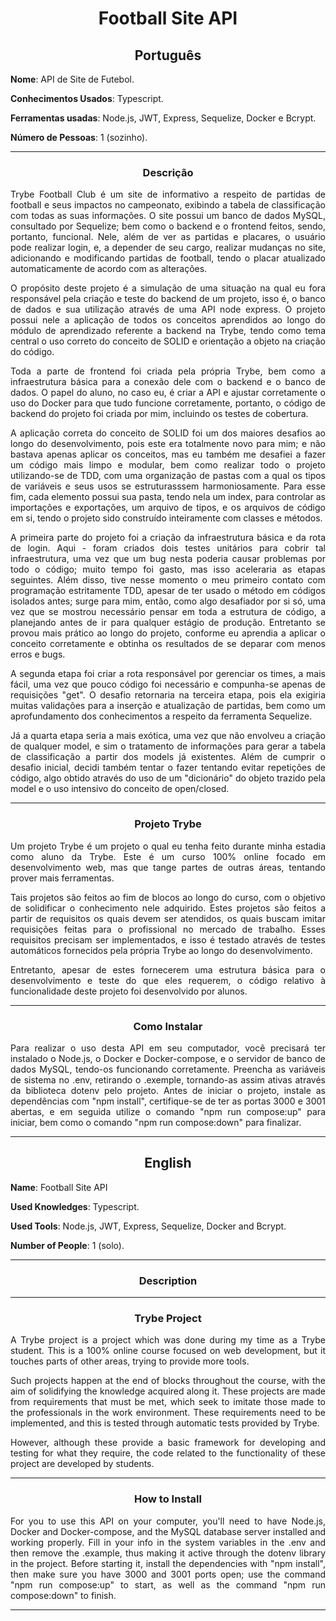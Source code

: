 <h1 align="center">Football Site API</h1>

<h2 align="center">Português</h2>


**Nome**: API de Site de Futebol.

**Conhecimentos Usados**: Typescript.

**Ferramentas usadas**: Node.js, JWT, Express, Sequelize, Docker e Bcrypt.

**Número de Pessoas**: 1 (sozinho).

-----------------------

<h3 align="center">Descrição</h3>

<p align="justify">Trybe Football Club é um site de informativo a respeito de partidas de football e seus impactos no campeonato, exibindo a tabela de classificação com todas as suas informações. O site possui um banco de dados MySQL, consultado por Sequelize; bem como o backend e o frontend feitos, sendo, portanto, funcional. Nele, além de ver as partidas e placares, o usuário pode realizar login, e, a depender de seu cargo, realizar mudanças no site, adicionando e modificando partidas de football, tendo o placar atualizado automaticamente de acordo com as alterações.</p>
<p align="justify">O propósito deste projeto é a simulação de uma situação na qual eu fora responsável pela criação e teste do backend de um projeto, isso é, o banco de dados e sua utilização através de uma API node express. O projeto possui nele a aplicação de todos os conceitos aprendidos ao longo do módulo de aprendizado referente a backend na Trybe, tendo como tema central o uso correto do conceito de SOLID e orientação a objeto na criação do código.</p>
<p align="justify">Toda a parte de frontend foi criada pela própria Trybe, bem como a infraestrutura básica para a conexão dele com o backend e o banco de dados. O papel do aluno, no caso eu, é criar a API e ajustar corretamente o uso do Docker para que tudo funcione corretamente, portanto, o código de backend do projeto foi criada por mim, incluindo os testes de cobertura.</p>
<p align="justify">A aplicação correta do conceito de SOLID foi um dos maiores desafios ao longo do desenvolvimento, pois este era totalmente novo para mim; e não bastava apenas aplicar os conceitos, mas eu também me desafiei a fazer um código mais limpo e modular, bem como realizar todo o projeto utilizando-se de TDD, com uma organização de pastas com a qual os tipos de variáveis e seus usos se estruturasssem harmoniosamente. Para esse fim, cada elemento possui sua pasta, tendo nela um index, para controlar as importações e exportações, um arquivo de tipos, e os arquivos de código em si, tendo o projeto sido construído inteiramente com classes e métodos.</p>
<p align="justify">A primeira parte do projeto foi a criação da infraestrutura básica e da rota de login. Aqui - foram criados dois testes unitários para cobrir tal infraestrutura, uma vez que um bug nesta poderia causar problemas por todo o código; muito tempo foi gasto, mas isso aceleraria as etapas seguintes. Além disso, tive nesse momento o meu primeiro contato com programação estritamente TDD, apesar de ter usado o método em códigos isolados antes; surge para mim, então, como algo desafiador por si só, uma vez que se mostrou necessário pensar em toda a estrutura de código, a planejando antes de ir para qualquer estágio de produção. Entretanto se provou mais prático ao longo do projeto, conforme eu aprendia a aplicar o conceito corretamente e obtinha os resultados de se deparar com menos erros e bugs.</p>
<p align="justify">A segunda etapa foi criar a rota responsável por gerenciar os times, a mais fácil, uma vez que pouco código foi necessário e compunha-se apenas de requisições "get". O desafio retornaria na terceira etapa, pois ela exigiria muitas validações para a inserção e atualização de partidas, bem como um aprofundamento dos conhecimentos a respeito da ferramenta Sequelize.</p>
<p align="justify">Já a quarta etapa seria a mais exótica, uma vez que não envolveu a criação de qualquer model, e sim o tratamento de informações para gerar a tabela de classificação a partir dos models já existentes. Além de cumprir o desafio inicial, decidi também tentar o fazer tentando evitar repetições de código, algo obtido através do uso de um "dicionário" do objeto trazido pela model e o uso intensivo do conceito de open/closed.</p>

-----------------------

<h3 align="center">Projeto Trybe</h3>

  <p align="justify">Um projeto Trybe é um projeto o qual eu tenha feito durante minha estadia como aluno da Trybe. Este é um curso 100% online focado em desenvolvimento web, mas que tange partes de outras áreas, tentando prover mais ferramentas.</p>
  <p align="justify">Tais projetos são feitos ao fim de blocos ao longo do curso, com o objetivo de solidificar o conhecimento nele adquirido. Estes projetos são feitos a partir de requisitos os quais devem ser atendidos, os quais buscam imitar requisições feitas para o profissional no mercado de trabalho. Esses requisitos precisam ser implementados, e isso é testado através de testes automáticos fornecidos pela própria Trybe ao longo do desenvolvimento.</p>
  <p align="justify">Entretanto, apesar de estes fornecerem uma estrutura básica para o desenvolvimento e teste do que eles requerem, o código relativo à funcionalidade deste projeto foi desenvolvido por alunos.</p>

-----------------------

<h3 align="center">Como Instalar</h3>
<p align="justify">Para realizar o uso desta API em seu computador, você precisará ter instalado o Node.js, o Docker e Docker-compose, e o servidor de banco de dados MySQL, tendo-os funcionando corretamente. Preencha as variáveis de sistema no .env, retirando o .exemple, tornando-as assim ativas através da biblioteca dotenv pelo projeto. Antes de iniciar o projeto, instale as dependências com "npm install", certifique-se de ter as portas 3000 e 3001 abertas, e em seguida utilize o comando "npm run compose:up" para iniciar, bem como o comando "npm run compose:down" para finalizar.</p>

-----------------------

<h2 align="center">English</h2>


**Name**: Football Site API

**Used Knowledges**: Typescript.

**Used Tools**: Node.js, JWT, Express, Sequelize, Docker and Bcrypt.

**Number of People**: 1 (solo).

-----------------------

<h3 align="center">Description</h3>


-----------------------

<h3 align="center">Trybe Project</h3>

  <p align="justify">A Trybe project is a project which was done during my time as a Trybe student. This is a 100% online course focused on web development, but it touches parts of other areas, trying to provide more tools.</p>
  <p align="justify">Such projects happen at the end of blocks throughout the course, with the aim of solidifying the knowledge acquired along  it. These projects are made from requirements that must be met, which seek to imitate those made to the professionals in the work environment. These requirements need to be implemented, and this is tested through automatic tests provided by Trybe.</p>
  <p align="justify">However, although these provide a basic framework for developing and testing for what they require, the code related to the functionality of these project are developed by students.</p>

-----------------------

<h3 align="center">How to Install</h3>
<p align="justify">For you to use this API on your computer, you'll need to have Node.js, Docker and Docker-compose, and the MySQL database server installed and working properly. Fill in your info in the system variables in the .env and then remove the .example, thus making it active through the dotenv library in the project. Before starting it, install the dependencies with "npm install", then make sure you have 3000 and 3001 ports open; use the command "npm run compose:up" to start, as well as the command "npm run compose:down" to finish.
</p>

-----------------------
